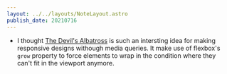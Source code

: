 ```yaml
---
layout: ../../layouts/NoteLayout.astro
publish_date: 20210716
---
```


- I thought [The Devil's Albatross](https://9elements.com/blog/the-devils-albatros-an-algorithmic-layout-technique/) is such an intersting idea for making responsive designs withough media queries. It make use of flexbox's `grow` property to force elements to wrap in the condition where they can't fit in the viewport anymore.

